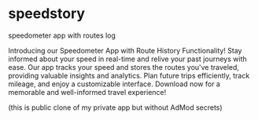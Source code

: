 # speedstory
speedometer app with routes log

Introducing our Speedometer App with Route History Functionality!
Stay informed about your speed in real-time and relive your past journeys with ease. Our app tracks your speed and stores the routes you've traveled, providing valuable insights and analytics. Plan future trips efficiently, track mileage, and enjoy a customizable interface. Download now for a memorable and well-informed travel experience!

(this is public clone of my private app but without AdMod secrets)
